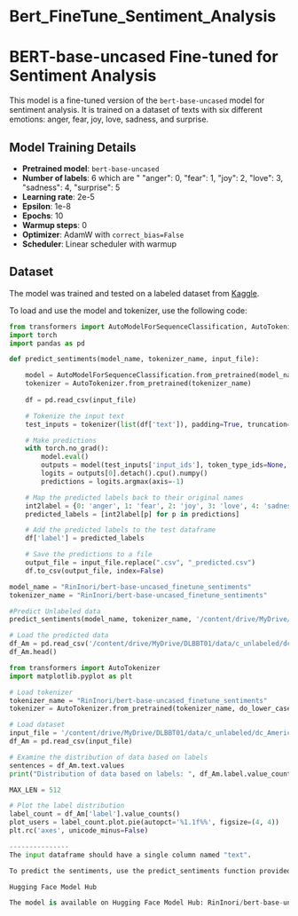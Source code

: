 # Bert_FineTune_Sentiment_Analysis

# BERT-base-uncased Fine-tuned for Sentiment Analysis

This model is a fine-tuned version of the `bert-base-uncased` model for sentiment analysis. It is trained on a dataset of texts with six different emotions: anger, fear, joy, love, sadness, and surprise.

## Model Training Details

- **Pretrained model**: `bert-base-uncased`
- **Number of labels**: 6 which are " "anger": 0,  "fear": 1,  "joy": 2,  "love": 3,  "sadness": 4,  "surprise": 5
- **Learning rate**: 2e-5
- **Epsilon**: 1e-8
- **Epochs**: 10
- **Warmup steps**: 0
- **Optimizer**: AdamW with `correct_bias=False`
- **Scheduler**: Linear scheduler with warmup

## Dataset

The model was trained and tested on a labeled dataset from [Kaggle](https://www.kaggle.com/datasets/praveengovi/emotions-dataset-for-nlp).

To load and use the model and tokenizer, use the following code:

```python
from transformers import AutoModelForSequenceClassification, AutoTokenizer
import torch
import pandas as pd

def predict_sentiments(model_name, tokenizer_name, input_file):

    model = AutoModelForSequenceClassification.from_pretrained(model_name)
    tokenizer = AutoTokenizer.from_pretrained(tokenizer_name)
    
    df = pd.read_csv(input_file)

    # Tokenize the input text
    test_inputs = tokenizer(list(df['text']), padding=True, truncation=True, max_length=128, return_tensors='pt')

    # Make predictions
    with torch.no_grad():
        model.eval()
        outputs = model(test_inputs['input_ids'], token_type_ids=None, attention_mask=test_inputs['attention_mask'])
        logits = outputs[0].detach().cpu().numpy()
        predictions = logits.argmax(axis=-1)

    # Map the predicted labels back to their original names
    int2label = {0: 'anger', 1: 'fear', 2: 'joy', 3: 'love', 4: 'sadness', 5: 'surprise'}
    predicted_labels = [int2label[p] for p in predictions]

    # Add the predicted labels to the test dataframe
    df['label'] = predicted_labels

    # Save the predictions to a file
    output_file = input_file.replace(".csv", "_predicted.csv")
    df.to_csv(output_file, index=False)

model_name = "RinInori/bert-base-uncased_finetune_sentiments"
tokenizer_name = "RinInori/bert-base-uncased_finetune_sentiments"

#Predict Unlabeled data
predict_sentiments(model_name, tokenizer_name, '/content/drive/MyDrive/DLBBT01/data/c_unlabeled/dc_America.csv')

# Load the predicted data
df_Am = pd.read_csv('/content/drive/MyDrive/DLBBT01/data/c_unlabeled/dc_America_predicted.csv')
df_Am.head()

from transformers import AutoTokenizer
import matplotlib.pyplot as plt

# Load tokenizer
tokenizer_name = "RinInori/bert-base-uncased_finetune_sentiments"
tokenizer = AutoTokenizer.from_pretrained(tokenizer_name, do_lower_case=True)

# Load dataset
input_file = '/content/drive/MyDrive/DLBBT01/data/c_unlabeled/dc_America_predicted.csv'
df_Am = pd.read_csv(input_file)

# Examine the distribution of data based on labels
sentences = df_Am.text.values
print("Distribution of data based on labels: ", df_Am.label.value_counts())

MAX_LEN = 512

# Plot the label distribution
label_count = df_Am['label'].value_counts()
plot_users = label_count.plot.pie(autopct='%1.1f%%', figsize=(4, 4))
plt.rc('axes', unicode_minus=False)

---------------
The input dataframe should have a single column named "text". 

To predict the sentiments, use the predict_sentiments function provided in this repository.

Hugging Face Model Hub

The model is available on Hugging Face Model Hub: RinInori/bert-base-uncased_finetune_sentiments

